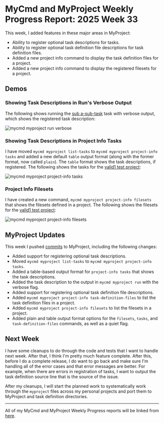 # MyCmd and MyProject Weekly Progress Report: 2025 Week 33

This week, I added features in these major areas in MyProject:

- Ability to register optional task descriptions for tasks.
- Ability to register optional task definition file descriptions for task definition files.
- Added a new project info command to display the task definition files for a project.
- Added a new project info command to display the registered filesets for a project.

## Demos

### Showing Task Descriptions in Run's Verbose Output

The following shows running the [sub a-sub-task](https://github.com/travisbhartwell/myproject/blob/3d311bb7328aec7728b39d0780d4a58319231b69/testing/test-data/valid/valid1/myproject/sub#L16-L22) task with verbose output, which shows the registered task description:

![mycmd myproject run verbose](../../images/myproject-devel-run-verbose-week33.png)

### Showing Task Descriptions in Project Info Tasks

I have moved `mycmd myproject list-tasks` to `mycmd myproject project-info tasks` and added a new default `table` output format (along with the former format, now called `plain`). The `table` format shows the task descriptions, if registered. The following shows the tasks for the [valid1 test project](https://github.com/travisbhartwell/myproject/tree/3d311bb7328aec7728b39d0780d4a58319231b69/testing/test-data/valid/valid1/):

![mycmd myproject project-info tasks](../../images/myproject-devel-project-info-tasks-week33.png)

### Project Info Filesets

I have created a new command, `mycmd myproject project-info filesets` that shows the filesets defined in a project. The following shows the filesets for the [valid1 test project](https://github.com/travisbhartwell/myproject/tree/3d311bb7328aec7728b39d0780d4a58319231b69/testing/test-data/valid/valid1/):

![mycmd myproject project-info filesets](../../images/myproject-devel-project-info-filesets-week33.png)

## MyProject Updates

This week I pushed [ commits](https://github.com/travisbhartwell/myproject/commits/main/?since=2025-08-10&until=2025-08-15) to MyProject, including the following changes:

- Added support for registering optional task descriptions.
- Moved `mycmd myproject list-tasks` to `mycmd myproject project-info tasks`.
- Added a table-based output format for `project-info tasks` that shows the task descriptions.
- Added the task description to the output in `mycmd myproject run` with the verbose flag.
- Added support for registering optional task definition file descriptions.
- Added `mycmd myproject project-info task-definition-files` to list the task definition files in a project.
- Added `mycmd myproject project-info filesets` to list the filesets in a project.
- Added plain and table output format options for the `filesets`, `tasks`, and `task-definition-files` commands, as well as a quiet flag.

## Next Week

I have some cleanups to do through the code and tests that I want to handle next week. After that, I think I'm pretty much feature complete. After this, before I do a complete release, I do want to go back and make sure I'm handling all of the error cases and that error messages are better. For example, when there are errors in registration of tasks, I want to output the task definition source line that is the source of the issue.

After my cleanups, I will start the planned work to systematically work through the `myproject` files across my personal projects and port them to MyProject and task definition directories.

---

All of my MyCmd and MyProject Weekly Progress reports will be linked from [here](../../weekly-progress-reports).

